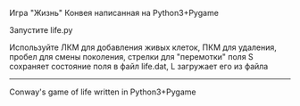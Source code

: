 Игра "Жизнь" Конвея написанная на Python3+Pygame

Запустите life.py

Используйте ЛКМ для добавления живых клеток, ПКМ для удаления, пробел для смены поколения, стрелки для "перемотки" поля
S сохраняет состояние поля в файл life.dat, L загружает его из файла

***

Conway's game of life written in Python3+Pygame